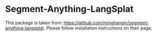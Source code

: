 # Segment-Anything-LangSplat
This package is taken from: https://github.com/minghanqin/segment-anything-langsplat. Please follow installation instructions on their page.
